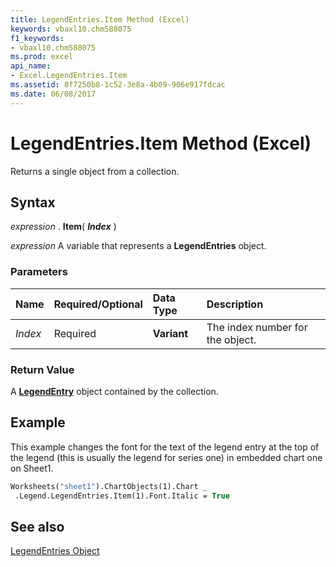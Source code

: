 ```yaml
---
title: LegendEntries.Item Method (Excel)
keywords: vbaxl10.chm588075
f1_keywords:
- vbaxl10.chm588075
ms.prod: excel
api_name:
- Excel.LegendEntries.Item
ms.assetid: 8f7250b8-1c52-3e8a-4b09-906e917fdcac
ms.date: 06/08/2017
---
```



# LegendEntries.Item Method (Excel)

Returns a single object from a collection.


## Syntax

 _expression_ . **Item**( **_Index_** )

 _expression_ A variable that represents a **LegendEntries** object.


### Parameters



|**Name**|**Required/Optional**|**Data Type**|**Description**|
|:-----|:-----|:-----|:-----|
| _Index_|Required| **Variant**|The index number for the object.|

### Return Value

A  **[LegendEntry](Excel.LegendEntry(objec).md)** object contained by the collection.


## Example

This example changes the font for the text of the legend entry at the top of the legend (this is usually the legend for series one) in embedded chart one on Sheet1.


```vb
Worksheets("sheet1").ChartObjects(1).Chart _ 
 .Legend.LegendEntries.Item(1).Font.Italic = True
```


## See also


[LegendEntries Object](Excel.LegendEntries(object).md)


